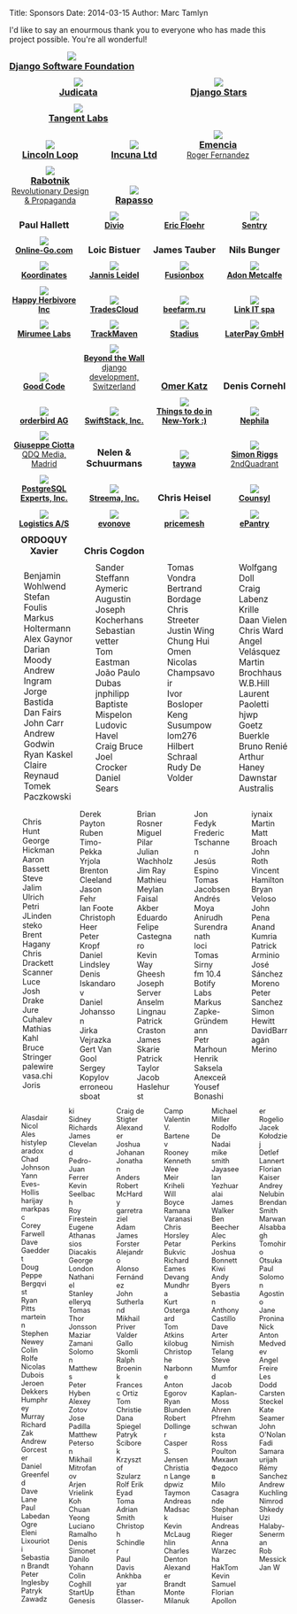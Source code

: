 Title: Sponsors
Date: 2014-03-15
Author: Marc Tamlyn

I'd like to say an enourmous thank you to everyone who has made this project
possible. You're all wonderful!
<style>
    .sponsor {
        display: inline-block;
        text-align: center;
        margin-bottom: 0.8em
    }
    .sponsor h3,
    .sponsor h4 {
        margin: 0;
    }
    .sponsor a:hover,
    .sponsor a:active {
        background: none;
        color: #C74350;
        text-shadow: none;
    }
    .django img {
        max-width: 760px;
    }
    .k .sponsor {
        width: 250px;
    }
    .k img {
        max-width: 250px;
    }
    .three .sponsor {
        width: 148px;
    }
    .three img {
        max-width: 148px;
    }
    .one .sponsor {
        width: 120px;
        margin-left: 3px;
    }
    .one img {
        max-width: 120px;
        max-height: 80px;
    }
    .forty {
        margin-bottom: 0.8em;
        -webkit-column-count: 4;
        -moz-column-count: 4;
        column-count: 4;
        font-size: 1.1em;
    }
    .fifteen {
        margin-bottom: 0.8em;
        -webkit-column-count: 5;
        -moz-column-count: 5;
        column-count: 5;
    }
    .five {
        margin-bottom: 0.8em;
        -webkit-column-count: 6;
        -moz-column-count: 6;
        column-count: 6;
        font-size: 0.9em;
    }
    .five li,
    .fifteen li,
    .forty li {
        display: block;
    }
</style>
<div class="django">
    <div class="sponsor">
        <a href="https://www.djangoproject.com/foundation/">
            <img src="/images/django.png">
            <h3>Django Software Foundation</h3>
        </a>
    </div>
</div>
<div class="k">
    <div class="sponsor">
        <a href="https://www.judicata.com/">
            <img src="/images/judicata.png">
            <h3>Judicata</h3>
        </a>
    </div>
    <div class="sponsor">
        <a href="http://djangostars.com/">
            <img src="/images/stars.png">
            <h3>Django Stars</h3>
        </a>
    </div>
    <div class="sponsor">
        <a href="http://www.tangentlabs.co.uk/">
            <img src="/images/tangent.jpg">
            <h3>Tangent Labs</h3>
        </a>
    </div>
</div>
<div class="three">
    <div class="sponsor">
        <a href="http://lincolnloop.com/">
            <img src="/images/lincoln.png">
            <h3>Lincoln Loop</h3>
        </a>
    </div>
    <div class="sponsor">
        <a href="http://incuna.com/">
            <img src="/images/incuna.png">
            <h3>Incuna Ltd</h3>
        </a>
    </div>
    <div class="sponsor">
        <a href="http://www.emencia.com">
            <img src="/images/emencia.png">
            <h3>Emencia</h3>
            <span>Roger Fernandez</span>
        </a>
    </div>
    <div class="sponsor">
        <a href="http://rabotnik.coop">
            <img src="/images/rabotnik.png">
            <h3>Rabotnik</h3>
            <span>Revolutionary Design & Propaganda</span>
        </a>
    </div>
    <div class="sponsor">
        <a href="http://www.rapasso.nl">
            <img src="/images/rapasso.png">
            <h3>Rapasso</h3>
        </a>
    </div>
</div>

<div class="one">
    <div class="sponsor">
        <h3>Paul Hallett</h3>
    </div>
    <div class="sponsor">
        <a href="http://www.divio.ch">
            <img src="/images/divio.png">
            <h4>Divio</h4>
        </a>
    </div>
    <div class="sponsor">
        <a href="http://www.intellovations.com">
            <img src="/images/floehr.png">
            <h4>Eric Floehr</h4>
        </a>
    </div>
    <div class="sponsor">
        <a href="https://www.getsentry.com">
            <img src="/images/sentry.png">
            <h4>Sentry</h4>
        </a>
    </div>
    <div class="sponsor">
        <a href="http://online-go.com/">
            <img src="/images/online-go.png">
            <h4>Online-Go.com</h4>
        </a>
    </div>
    <div class="sponsor">
        <h3>Loic Bistuer</h3>
    </div>
    <div class="sponsor">
        <h3>James Tauber</h3>
    </div>
    <div class="sponsor">
        <h3>Nils Bunger</h3>
    </div>
    <div class="sponsor">
        <a href="http://koordinates.com">
            <img src="/images/koordinates.png">
            <h4>Koordinates</h4>
        </a>
    </div>
    <div class="sponsor">
        <a href="https://jezdez.com/">
            <img src="/images/jannis.jpeg">
            <h4>Jannis Leidel</h4>
        </a>
    </div>
    <div class="sponsor">
        <a href="http://www.fusionbox.com">
            <img src="/images/fusionbox.gif">
            <h4>Fusionbox</h4>
        </a>
    </div>
    <div class="sponsor">
        <a href="http://adonm.org">
            <img src="/images/adonm.png">
            <h4>Adon Metcalfe</h4>
        </a>
    </div>
    <div class="sponsor">
        <a href="http://happyherbivore.com/">
            <img src="/images/herbivore.png">
            <h4>Happy Herbivore Inc</h4>
        </a>
    </div>
    <div class="sponsor">
        <a href="https://tradescloud.com/">
            <img src="/images/tradescloud.png">
            <h4>TradesCloud</h4>
        </a>
    </div>
    <div class="sponsor">
        <a href="http://beefarm.ru">
            <img src="/images/beefarm.png">
            <h4>beefarm.ru</h4>
        </a>
    </div>
    <div class="sponsor">
        <a href="http://www.linkgroup.it">
            <img src="/images/linkit.png">
            <h4>Link IT spa</h4>
        </a>
    </div>
    <div class="sponsor">
        <a href="http://mirumee.com">
            <img src="/images/mirumee.png">
            <h4>Mirumee Labs</h4>
        </a>
    </div>
    <div class="sponsor">
        <a href="http://trackmaven.com">
            <img src="/images/trackmaven.png">
            <h4>TrackMaven</h4>
        </a>
    </div>
    <div class="sponsor">
        <a href="http://www.stadi.us">
            <img src="/images/stadius.png">
            <h4>Stadius</h4>
        </a>
    </div>
    <div class="sponsor">
        <a href="https://laterpay.net/">
            <img src="/images/laterpay.png">
            <h4>LaterPay GmbH</h4>
        </a>
    </div>
    <div class="sponsor">
        <a href="http://goodcode.io/">
            <img src="/images/goodcode.png">
            <h4>Good Code</h4>
        </a>
    </div>
    <div class="sponsor">
        <a href="http://www.beyondthewall.ch">
            <img src="/images/thewall.png">
            <h4>Beyond the Wall</h4>
            <span>django development, Switzerland</span>
        </a>
    </div>
    <div class="sponsor">
        <h3><a href="http://omerkatz.com">Omer Katz</a></h3>
    </div>
    <div class="sponsor">
        <h3>Denis Cornehl</h3>
    </div>
    <div class="sponsor">
        <a href="http://www.orderbird.com/">
            <img src="/images/orderbird.png">
            <h4>orderbird AG</h4>
        </a>
    </div>
    <div class="sponsor">
        <a href="https://swiftstack.com/">
            <img src="/images/swiftstack.png">
            <h4>SwiftStack, Inc.</h4>
        </a>
    </div>
    <div class="sponsor">
        <a href="http://kudago.com/new-york/">
            <img src="/images/newyork.png">
            <h4>Things to do in New-York :)</h4>
        </a>
    </div>
    <div class="sponsor">
        <a href="http://www.nephila.co.uk">
            <img src="/images/nephila.png">
            <h4>Nephila</h4>
        </a>
    </div>
    <div class="sponsor">
        <a href="https://www.qdqmedia.com/">
            <img src="/images/qdq.jpg">
            <h4>Giuseppe Ciotta</h4>
            <span>QDQ Media, Madrid</span>
        </a>
    </div>
    <div class="sponsor">
        <h3>Nelen & Schuurmans</h3>
    </div>
    <div class="sponsor">
        <a href="http://www.taywa.ch/">
            <img src="/images/taywa.png">
            <h4>taywa</h4>
        </a>
    </div>
    <div class="sponsor">
        <a href="http://www.2ndQuadrant.com/">
            <img src="/images/2ndquadrant.jpg">
            <h4>Simon Riggs</h4>
            <span>2ndQuadrant</span>
        </a>
    </div>
    <div class="sponsor">
        <a href="http://pgexperts.com">
            <img src="/images/pgx.png">
            <h4>PostgreSQL Experts, Inc.</h4>
        </a>
    </div>
    <div class="sponsor">
        <a href="http://streema.com/">
            <img src="/images/streema.png">
            <h4>Streema, Inc.</h4>
        </a>
    </div>
    <div class="sponsor">
        <h3>Chris Heisel</h3>
    </div>
    <div class="sponsor">
        <a href="https://www.counsyl.com/jobs/">
            <img src="/images/counsyl.png">
            <h4>Counsyl</h4>
        </a>
    </div>
    <div class="sponsor">
        <a href="http://www.logistics.as">
            <img src="/images/logistics.png">
            <h4>Logistics A/S</h4>
        </a>
    </div>
    <div class="sponsor">
        <a href="http://evonove.it">
            <img src="/images/evonove.png">
            <h4>evonove</h4>
        </a>
    </div>
    <div class="sponsor">
        <a href="https://www.pricemesh.io/">
            <img src="/images/pricemesh.png">
            <h4>pricemesh</h4>
        </a>
    </div>
    <div class="sponsor">
        <a href="https://www.epantry.com">
            <img src="/images/epantry.jpg">
            <h4>ePantry</h4>
        </a>
    </div>
    <div class="sponsor">
        <h3>ORDOQUY Xavier</h3>
    </div>
    <div class="sponsor">
        <h3>Chris Cogdon</h3>
    </div>
</div>

<div class="forty">
    <ul>
        <li>Benjamin Wohlwend</li>
        <li>Stefan Foulis</li>
        <li>Markus Holtermann</li>
        <li>Alex Gaynor</li>
        <li>Darian Moody</li>
        <li>Andrew Ingram</li>
        <li>Jorge Bastida</li>
        <li>Dan Fairs</li>
        <li>John Carr</li>
        <li>Andrew Godwin</li>
        <li>Ryan Kaskel</li>
        <li>Claire Reynaud</li>
        <li>Tomek Paczkowski</li>
        <li>Sander Steffann</li>
        <li>Aymeric Augustin</li>
        <li>Joseph Kocherhans</li>
        <li>Sebastian vetter</li>
        <li>Tom Eastman</li>
        <li>João Paulo Dubas</li>
        <li>jnphilipp</li>
        <li>Baptiste Mispelon</li>
        <li>Ludovic Havel</li>
        <li>Craig Bruce</li>
        <li>Joel Crocker</li>
        <li>Daniel Sears</li>
        <li>Tomas Vondra</li>
        <li>Bertrand Bordage</li>
        <li>Chris Streeter</li>
        <li>Justin Wing Chung Hui</li>
        <li>Omen</li>
        <li>Nicolas Champsavoir</li>
        <li>Ivor Bosloper</li>
        <li>Keng Susumpow</li>
        <li>lom276</li>
        <li>Hilbert Schraal</li>
        <li>Rudy De Volder</li>
        <li>Wolfgang Doll</li>
        <li>Craig Labenz</li>
        <li>Krille</li>
        <li>Daan Vielen</li>
        <li>Chris Ward</li>
        <li>Angel Velásquez</li>
        <li>Martin Brochhaus</li>
        <li>W.B.Hill</li>
        <li>Laurent Paoletti</li>
        <li>hjwp</li>
        <li>Goetz Buerkle</li>
        <li>Bruno Renié</li>
        <li>Arthur Haney</li>
        <li>Dawnstar Australis</li>
    </ul>
</div>

<div class="fifteen">
    <ul>
        <li>Chris Hunt</li>
        <li>George Hickman</li>
        <li>Aaron Bassett</li>
        <li>Steve Jalim</li>
        <li>Ulrich Petri</li>
        <li>JLinden</li>
        <li>steko</li>
        <li>Brent Hagany</li>
        <li>Chris Drackett</li>
        <li>Scanner Luce</li>
        <li>Josh Drake</li>
        <li>Jure Cuhalev</li>
        <li>Mathias Kahl</li>
        <li>Bruce Stringer</li>
        <li>palewire</li>
        <li>vasa.chi</li>
        <li>Joris</li>
        <li>Derek Payton</li>
        <li>Ruben</li>
        <li>Timo-Pekka Yrjola</li>
        <li>Brenton Cleeland</li>
        <li>Jason Fehr</li>
        <li>Ian Foote</li>
        <li>Christoph Heer</li>
        <li>Peter Kropf</li>
        <li>Daniel Lindsley</li>
        <li>Denis Iskandarov</li>
        <li>Daniel Johansson</li>
        <li>Jirka Vejrazka</li>
        <li>Gert Van Gool</li>
        <li>Sergey Kopylov</li>
        <li>erroneousboat</li>
        <li>Brian Rosner</li>
        <li>Miguel Pilar</li>
        <li>Julian Wachholz</li>
        <li>Jim Ray</li>
        <li>Mathieu Meylan</li>
        <li>Faisal Akber</li>
        <li>Eduardo Felipe Castegnaro</li>
        <li>Kevin Way</li>
        <li>Gheesh</li>
        <li>Joseph Server</li>
        <li>Anselm Lingnau</li>
        <li>Patrick Craston</li>
        <li>James Skarie</li>
        <li>Patrick Taylor</li>
        <li>Jacob Haslehurst</li>
        <li>Jon Fedyk</li>
        <li>Frederic Tschannen</li>
        <li>Jesús Espino</li>
        <li>Tomas Jacobsen</li>
        <li>Andrés Moya</li>
        <li>Anirudh Surendranath</li>
        <li>loci</li>
        <li>Tomas Sirny</li>
        <li>fm 10.4</li>
        <li>Botify Labs</li>
        <li>Markus Zapke-Gründemann</li>
        <li>Petr Marhoun</li>
        <li>Henrik Saksela</li>
        <li>Алексей</li>
        <li>Yousef Bonashi</li>
        <li>iynaix</li>
        <li>Martin</li>
        <li>Matt Broach</li>
        <li>John Roth</li>
        <li>Vincent Hamilton</li>
        <li>Bryan Veloso</li>
        <li>John Pena</li>
        <li>Anand Kumria</li>
        <li>Patrick Arminio</li>
        <li>José Sánchez Moreno</li>
        <li>Peter Sanchez</li>
        <li>Simon Hewitt</li>
        <li>DavidBarragán Merino</li>
    </ul>
</div>

<div class="five">
    <ul>
        <li>Alasdair Nicol</li>
        <li>Ales</li>
        <li>histyleparadox</li>
        <li>Chad Johnson</li>
        <li>Yann Eves-Hollis</li>
        <li>harijay</li>
        <li>markpasc</li>
        <li>Corey Farwell</li>
        <li>Dave Gaeddert</li>
        <li>Doug</li>
        <li>Peppe Bergqvist</li>
        <li>Ryan Pitts</li>
        <li>marteinn</li>
        <li>Stephen Newey</li>
        <li>Colin Rolfe</li>
        <li>Nicolas Dubois</li>
        <li>Jeroen Dekkers</li>
        <li>Humphrey Murray</li>
        <li>Richard Zak</li>
        <li>Andrew Gorcester</li>
        <li>Daniel Greenfeld</li>
        <li>Dave Lane</li>
        <li>Paul Labedan</li>
        <li>Ogre</li>
        <li>Eleni Lixourioti</li>
        <li>Sebastian Brandt</li>
        <li>Peter Inglesby</li>
        <li>Patryk Zawadzki</li>
        <li>Sidney Richards</li>
        <li>James Cleveland</li>
        <li>Pedro-Juan Ferrer</li>
        <li>Kevin Seelbach</li>
        <li>Roy Firestein</li>
        <li>Eugene</li>
        <li>Athanassios Diacakis</li>
        <li>George London</li>
        <li>Nathaniel Stanley</li>
        <li>elleryq</li>
        <li>Tomas Thor Jonsson</li>
        <li>Maziar Zamani</li>
        <li>Solomon Matthews</li>
        <li>Peter Hyben</li>
        <li>Alexey Zotov</li>
        <li>Jose Padilla</li>
        <li>Matthew Peterson</li>
        <li>Mikhail Mitrofanov</li>
        <li>Arjen Vrielink</li>
        <li>Koh Chuan Yeong</li>
        <li>Luciano Ramalho</li>
        <li>Denis Simonet</li>
        <li>Danilo</li>
        <li>Yohann</li>
        <li>Colin Coghill</li>
        <li>StartUp Genesis</li>
        <li>Craig de Stigter</li>
        <li>Alexander</li>
        <li>Joshua Johanan</li>
        <li>Jonathan Anders</li>
        <li>Robert McHardy</li>
        <li>garretraziel</li>
        <li>Adam James Forster</li>
        <li>Alejandro Alonso Fernández</li>
        <li>John Sutherland</li>
        <li>Mikhail Priver</li>
        <li>Valder Gallo</li>
        <li>Skomli</li>
        <li>Ralph Broenink</li>
        <li>Francesc Ortiz</li>
        <li>Tom Christie</li>
        <li>Dana Spiegel</li>
        <li>Patryk Ściborek</li>
        <li>Krzysztof Szularz</li>
        <li>Rolf Erik</li>
        <li>Eyad Toma</li>
        <li>Adrian Smith</li>
        <li>Christoph Schindler</li>
        <li>Paul Davis</li>
        <li>Ankhbayar</li>
        <li>Ethan Glasser-Camp</li>
        <li>Valentin V. Bartenev</li>
        <li>Rooney</li>
        <li>Kenneth Wee</li>
        <li>Meir Kriheli</li>
        <li>Will Boyce</li>
        <li>Ramana Varanasi</li>
        <li>Chris Horsley</li>
        <li>Petar Bukvic</li>
        <li>Richard Eames</li>
        <li>Devang Mundhra</li>
        <li>Kurt Ostergaard</li>
        <li>Tom Atkins</li>
        <li>kilobug</li>
        <li>Christophe Narbonne</li>
        <li>Anton Egorov</li>
        <li>Ryan Blunden</li>
        <li>Robert Dollinger</li>
        <li>Casper S. Jensen</li>
        <li>Christian Lange</li>
        <li>dpwiz</li>
        <li>Taymon</li>
        <li>Andreas Madsack</li>
        <li>Kevin McLaughlin</li>
        <li>Charles Denton</li>
        <li>Alexander Brandt</li>
        <li>Monte Milanuk</li>
        <li>Michael Miller</li>
        <li>Rodolfo De Nadai</li>
        <li>mike smith</li>
        <li>Jayaseelan Yezhuaralai</li>
        <li>James Walker</li>
        <li>Ben Beecher</li>
        <li>Alec Perkins</li>
        <li>Joshua Bonnett</li>
        <li>Kiwi</li>
        <li>Andy Byers</li>
        <li>Sebastian</li>
        <li>Anthony Castillo</li>
        <li>Dave Arter</li>
        <li>Nimish Telang</li>
        <li>Steve Mumford</li>
        <li>Jacob Kaplan-Moss</li>
        <li>Ahren Pfrehm</li>
        <li>schwanksta</li>
        <li>Ross Poulton</li>
        <li>Михаил Федосов</li>
        <li>Milo Casagrande</li>
        <li>Stephan Huiser</li>
        <li>Andreas Rieger</li>
        <li>Anna Warzecha</li>
        <li>HakTom</li>
        <li>Kevin Samuel</li>
        <li>Florian Apolloner</li>
        <li>Rogelio</li>
        <li>Jacek Kołodziej</li>
        <li>Detlef Lannert</li>
        <li>Florian Kaiser</li>
        <li>Andrey Nelubin</li>
        <li>Brendan Smith</li>
        <li>Marwan Alsabbagh</li>
        <li>Tomohiro Otsuka</li>
        <li>Paul Solomon</li>
        <li>Agostino</li>
        <li>Jane Pronina</li>
        <li>Nick</li>
        <li>Anton Medvedev</li>
        <li>Angel Freire</li>
        <li>Les Dodd</li>
        <li>Carsten Steckel</li>
        <li>Kate Seamer</li>
        <li>John O'Nolan</li>
        <li>Fadi Samara</li>
        <li>urijah</li>
        <li>Rémy Sanchez</li>
        <li>Andrew Kuchling</li>
        <li>Nimrod Shkedy</li>
        <li>Uzi Halaby-Senerman</li>
        <li>Rob Messick</li>
        <li>Jan W</li>
    </ul>
</div>
